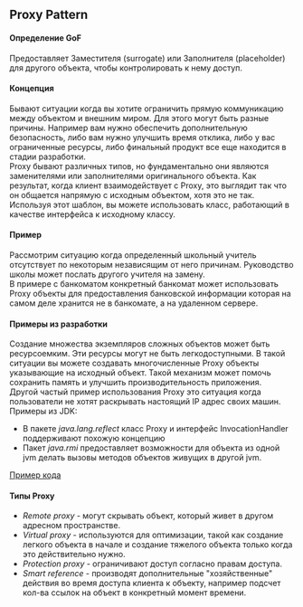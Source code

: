 ## Proxy Pattern

#### Определение GoF
Предоставляет Заместителя (surrogate) или Заполнителя (placeholder) для другого объекта, чтобы
контролировать к нему доступ.

#### Концепция
Бывают ситуации когда вы хотите ограничить прямую коммуникацию между объектом и внешним миром.
Для этого могут быть разные причины. Например вам нужно обеспечить дополнительную безопасность,
либо вам нужно улучшить время отклика, либо у вас ограниченные ресурсы, либо финальный продукт все
еще находится в стадии разработки.  
Proxy бывают различных типов, но фундаментально они являются заменителями или заполнителями оригинального
объекта. Как результат, когда клиент взаимодействует с Proxy, это выглядит так что он общается
напрямую с исходным объектом, хотя это не так. Используя этот шаблон, вы можете использовать класс,
работающий в качестве интерфейса к исходному классу.

#### Пример
Рассмотрим ситуацию когда определенный школьный учитель отсутствует по некоторым независящим от него
причинам. Руководство школы может послать другого учителя на замену.  
В примере с банкоматом конкретный банкомат может использовать Proxy объекты для предоставления
банковской информации которая на самом деле хранится не в банкомате, а на удаленном сервере.

#### Примеры из разработки
Создание множества экземпляров сложных объектов может быть ресурсоемким. Эти ресурсы могут не быть
легкодоступными. В такой ситуации вы можете создавать многочисленные Proxy объекты указывающие
на исходный объект. Такой механизм может помочь сохранить память и улучшить производительность
приложения.  
Другой частый пример использования Proxy это ситуация когда пользователи не хотят раскрывать
настоящий IP адрес своих машин.  
Примеры из JDK:
* В пакете _java.lang.reflect_ класс Proxy и интерфейс InvocationHandler поддерживают похожую концепцию
* Пакет _java.rmi_ предоставляет возможности для объекта из одной jvm делать вызовы методов объектов
живущих в другой jvm.
  
[Пример кода](../src/main/java/learn/dp/jdpexamples/c08proxy)

#### Типы Proxy
* _Remote proxy_ - могут скрывать объект, который живет в другом адресном пространстве.
* _Virtual proxy_ - используются для оптимизации, такой как создание легкого объекта в начале и создание 
тяжелого объекта только когда это действительно нужно.
* _Protection proxy_ - ограничивают доступ согласно правам доступа.
* _Smart reference_ - производят дополнительные "хозяйственные" действия во время доступа клиента к объекту,
например подсчет кол-ва ссылок на объект в конкретный момент времени.
